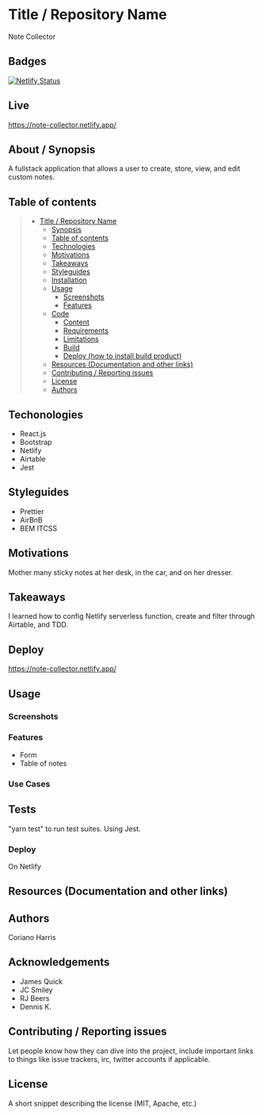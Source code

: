 # Title / Repository Name

Note Collector

## Badges

[![Netlify Status](https://api.netlify.com/api/v1/badges/47372f08-ed33-45be-afbc-4af927055963/deploy-status)](https://app.netlify.com/sites/note-collector/deploys)

## Live

https://note-collector.netlify.app/

## About / Synopsis

A fullstack application that allows a user to create, store, view, and edit custom notes.

## Table of contents

> - [Title / Repository Name](#title--repository-name)
>   - [Synopsis](#synopsis)
>   - [Table of contents](#table-of-contents)
>   - [Technologies](#technologies)
>   - [Motivations](#motivations)
>   - [Takeaways](#takeaways)
>   - [Styleguides](#styleguides)
>   - [Installation](#installation)
>   - [Usage](#usage)
>     - [Screenshots](#screenshots)
>     - [Features](#features)
>   - [Code](#code)
>     - [Content](#content)
>     - [Requirements](#requirements)
>     - [Limitations](#limitations)
>     - [Build](#build)
>     - [Deploy (how to install build product)](#deploy-how-to-install-build-product)
>   - [Resources (Documentation and other links)](#resources-documentation-and-other-links)
>   - [Contributing / Reporting issues](#contributing--reporting-issues)
>   - [License](#license)
>   - [Authors](#authors)

## Techonologies

- React.js
- Bootstrap
- Netlify
- Airtable
- Jest

## Styleguides

- Prettier
- AirBnB
- BEM ITCSS

## Motivations

Mother many sticky notes at her desk, in the car, and on her dresser.

## Takeaways

I learned how to config Netlify serverless function, create and filter through Airtable, and TDD.

## Deploy

https://note-collector.netlify.app/

## Usage

### Screenshots

### Features

- Form
- Table of notes

### Use Cases

## Tests

"yarn test" to run test suites. Using Jest.

### Deploy

On Netlify

## Resources (Documentation and other links)

## Authors

Coriano Harris

## Acknowledgements

- James Quick
- JC Smiley
- RJ Beers
- Dennis K.

## Contributing / Reporting issues

Let people know how they can dive into the project, include important links to things like issue trackers, irc, twitter accounts if applicable.

## License

A short snippet describing the license (MIT, Apache, etc.)

